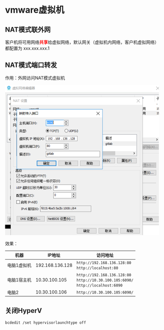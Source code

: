 # vmware虚拟机

## NAT模式联外网

客户机将可用网络<b style="color:red">共享</b>给虚拟网络，默认网关（虚拟机内网络，客户机虚拟网络）都配置为 xxx.xxx.xxx.1

## NAT模式端口转发

作用：外网访问NAT模式虚拟机

![x](./Resource/22.png)

效果：

机器|IP地址|访问地址
-|-|-
电脑1虚拟机|192.168.136.128|`http://192.168.136.128:80`<br>`http://localhost:80`
电脑1宿主机|10.30.100.105|`http://192.168.136.128:80`<br>`http://10.30.100.105:6090/`<br>`http://localhost:6090`
电脑2|10.30.100.106|`http://10.30.100.105:6090/`

## 关闭HyperV

```sh
bcdedit /set hypervisorlaunchtype off
```
